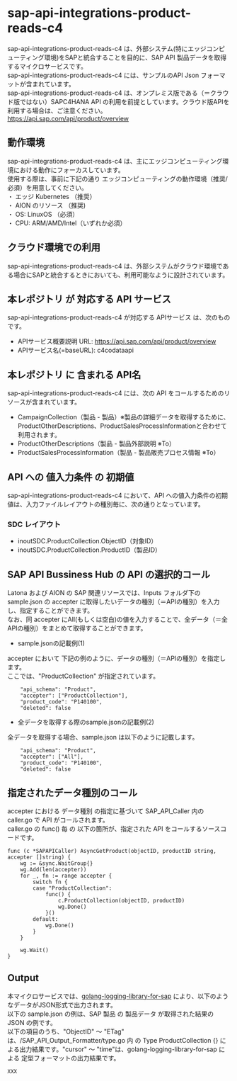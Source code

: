 # sap-api-integrations-product-reads-c4   
sap-api-integrations-product-reads-c4  は、外部システム(特にエッジコンピューティング環境)をSAPと統合することを目的に、SAP API 製品データを取得するマイクロサービスです。  
sap-api-integrations-product-reads-c4  には、サンプルのAPI Json フォーマットが含まれています。  
sap-api-integrations-product-reads-c4  は、オンプレミス版である（＝クラウド版ではない）SAPC4HANA API の利用を前提としています。クラウド版APIを利用する場合は、ご注意ください。  
https://api.sap.com/api/product/overview  

## 動作環境
sap-api-integrations-product-reads-c4  は、主にエッジコンピューティング環境における動作にフォーカスしています。   
使用する際は、事前に下記の通り エッジコンピューティングの動作環境（推奨/必須）を用意してください。   
・ エッジ Kubernetes （推奨）    
・ AION のリソース （推奨)    
・ OS: LinuxOS （必須）    
・ CPU: ARM/AMD/Intel（いずれか必須） 

## クラウド環境での利用  
sap-api-integrations-product-reads-c4  は、外部システムがクラウド環境である場合にSAPと統合するときにおいても、利用可能なように設計されています。  

## 本レポジトリ が 対応する API サービス
sap-api-integrations-product-reads-c4  が対応する APIサービス は、次のものです。

* APIサービス概要説明 URL: https://api.sap.com/api/product/overview 
* APIサービス名(=baseURL): c4codataapi

## 本レポジトリ に 含まれる API名
sap-api-integrations-product-reads-c4  には、次の API をコールするためのリソースが含まれています。  

* CampaignCollection（製品 - 製品）※製品の詳細データを取得するために、ProductOtherDescriptions、ProductSalesProcessInformationと合わせて利用されます。
* ProductOtherDescriptions（製品 - 製品外部説明 ※To）
* ProductSalesProcessInformation（製品 - 製品販売プロセス情報 ※To）

## API への 値入力条件 の 初期値
sap-api-integrations-product-reads-c4  において、API への値入力条件の初期値は、入力ファイルレイアウトの種別毎に、次の通りとなっています。  

### SDC レイアウト

* inoutSDC.ProductCollection.ObjectID（対象ID）
* inoutSDC.ProductCollection.ProductID（製品ID）

## SAP API Bussiness Hub の API の選択的コール

Latona および AION の SAP 関連リソースでは、Inputs フォルダ下の sample.json の accepter に取得したいデータの種別（＝APIの種別）を入力し、指定することができます。  
なお、同 accepter にAll(もしくは空白)の値を入力することで、全データ（＝全APIの種別）をまとめて取得することができます。  

* sample.jsonの記載例(1)  

accepter において 下記の例のように、データの種別（＝APIの種別）を指定します。  
ここでは、"ProductCollection" が指定されています。    
  
```
	"api_schema": "Product",
	"accepter": ["ProductCollection"],
	"product_code": "P140100",
	"deleted": false
```
  
* 全データを取得する際のsample.jsonの記載例(2)  

全データを取得する場合、sample.json は以下のように記載します。  

```
	"api_schema": "Product",
	"accepter": ["All"],
	"product_code": "P140100",
	"deleted": false
```

## 指定されたデータ種別のコール

accepter における データ種別 の指定に基づいて SAP_API_Caller 内の caller.go で API がコールされます。  
caller.go の func() 毎 の 以下の箇所が、指定された API をコールするソースコードです。  

```
func (c *SAPAPICaller) AsyncGetProduct(objectID, productID string, accepter []string) {
	wg := &sync.WaitGroup{}
	wg.Add(len(accepter))
	for _, fn := range accepter {
		switch fn {
		case "ProductCollection":
			func() {
				c.ProductCollection(objectID, productID)
				wg.Done()
			}()
		default:
			wg.Done()
		}
	}

	wg.Wait()
}
```

## Output  
本マイクロサービスでは、[golang-logging-library-for-sap](https://github.com/latonaio/golang-logging-library-for-sap) により、以下のようなデータがJSON形式で出力されます。  
以下の sample.json の例は、SAP 製品  の 製品データ が取得された結果の JSON の例です。  
以下の項目のうち、"ObjectID" ～ "ETag" は、/SAP_API_Output_Formatter/type.go 内 の Type ProductCollection {} による出力結果です。"cursor" ～ "time"は、golang-logging-library-for-sap による 定型フォーマットの出力結果です。  

```
XXX

```